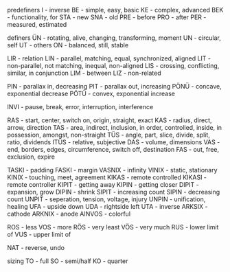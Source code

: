 predefiners 
I - inverse
BE - simple, easy, basic
KE - complex, advanced
BEK - functionality, for
STA - new
SNA - old
PRE - before
PRO - after 
PER - measured, estimated

definers
ÜN - rotating, alive, changing, transforming, moment
UN - circular, self
UT - others
ON - balanced, still, stable


LIR - relation
LIN - parallel, matching, equal, synchronized, aligned
LIT - non-parallel, not matching, inequal, non-aligned
LIS - crossing, conflicting, similar, in conjunction
LIM - between
LIZ - non-related

PIN - parallax in, decreasing 
PIT - parallax out, increasing
PÖNÜ - concave, exponential decrease
PÖTÜ - convex, exponential increase

INVI - pause, break, error, interruption, interference

RAS - start, center, switch on, origin, straight, exact
KAS - radius, direct, arrow, direction
TAS - area, indirect, inclusion, in order, controlled, inside, in possession, amongst,  non-straight
TÜS - angle, part, slice, divide, split, ratio, dividends
ITÜS - relative, subjective
DAS - volume, dimensions
VAS - end, borders, edges, circumference, switch off, destination
FAS - out, free, exclusion, expire


TASKI - padding
FASKI - margin 
VASNIX - infinity
VINIX - static, stationary
KINIX - touching, meet, agreement
KIKAS - remote controlled
KIKASI - remote controller
KIPIT - getting away
KIPIN - getting closer
DIPIT - expansion, grow
DIPIN - shrink
SIPIT - increasing count
SIPIN - decreasing count
UNPIT - seperation, tension, voltage, injury
UNPIN - unification, healing
UFA - upside down 
UDA - rightside left
UTA - inverse
ARKSIX - cathode 
ARKNIX - anode
AINVOS - colorful

ROS - less
VOS - more
RÖS - very least
VÖS - very much
RUS - lower limit of 
VUS - upper limit of

NAT - reverse, undo
 
sizing
TO - full
SO - semi/half
KO - quarter
